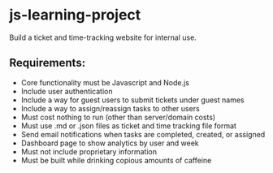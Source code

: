 # js-learning-project
Build a ticket and time-tracking website for internal use.

## Requirements:
- Core functionality must be Javascript and Node.js
- Include user authentication
- Include a way for guest users to submit tickets under guest names
- Include a way to assign/reassign tasks to other users
- Must cost nothing to run (other than server/domain costs)
- Must use .md or .json files as ticket and time tracking file format
- Send email notifications when tasks are completed, created, or assigned
- Dashboard page to show analytics by user and week
- Must not include proprietary information
- Must be built while drinking copious amounts of caffeine
